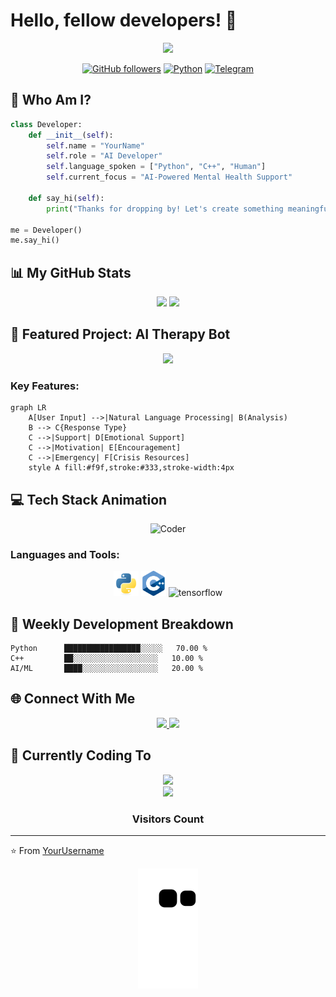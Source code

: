 # Hello, fellow developers! 👋 
<div align="center">
  <img src="https://media.giphy.com/media/xTk9ZOk8WmSKQpFg1W/giphy.gif" width="300"/>
</div>

<div align="center">
  
[![GitHub followers](https://img.shields.io/github/followers/YourUsername?label=Follow&style=social)](https://github.com/YourUsername)
[![Python](https://img.shields.io/badge/Python-Expert-blue?style=flat&logo=python&logoColor=white&color=3776AB)](https://www.python.org)
[![Telegram](https://img.shields.io/badge/Telegram-Bot_Dev-blue?style=flat&logo=telegram&logoColor=white&color=26A5E4)](https://core.telegram.org/bots)

</div>

## 🤖 Who Am I?
```python
class Developer:
    def __init__(self):
        self.name = "YourName"
        self.role = "AI Developer"
        self.language_spoken = ["Python", "C++", "Human"]
        self.current_focus = "AI-Powered Mental Health Support"
    
    def say_hi(self):
        print("Thanks for dropping by! Let's create something meaningful together!")

me = Developer()
me.say_hi()
```

## 📊 My GitHub Stats
<div align="center">
  <img height="180em" src="http://github-profile-summary-cards.vercel.app/api/cards/profile-details?username=chelipika&theme=aura"/>
  <img height="180em" src="http://github-profile-summary-cards.vercel.app/api/cards/repos-per-language?username=chelipika&theme=aura"/>
</div>


## 🚀 Featured Project: AI Therapy Bot
<div align="center">
  <img src="https://media.giphy.com/media/L1R1tvI9svkIWwpVYr/giphy.gif" width="400"/>
</div>

### Key Features:
```mermaid
graph LR
    A[User Input] -->|Natural Language Processing| B(Analysis)
    B --> C{Response Type}
    C -->|Support| D[Emotional Support]
    C -->|Motivation| E[Encouragement]
    C -->|Emergency| F[Crisis Resources]
    style A fill:#f9f,stroke:#333,stroke-width:4px
```

## 💻 Tech Stack Animation
<div align="center">
  <img src="https://media.giphy.com/media/SWoSkN6DxTszqIKEqv/giphy.gif" alt="Coder" width="400">
</div>

### Languages and Tools:
<div align="center">
  <img src="https://raw.githubusercontent.com/devicons/devicon/master/icons/python/python-original.svg" alt="python" width="40" height="40"/>
  <img src="https://raw.githubusercontent.com/devicons/devicon/master/icons/cplusplus/cplusplus-original.svg" alt="cplusplus" width="40" height="40"/>
  <img src="https://www.vectorlogo.zone/logos/tensorflow/tensorflow-icon.svg" alt="tensorflow" width="40" height="40"/>
</div>

## 🎯 Weekly Development Breakdown
```text
Python      █████████████████░░░░░   70.00 % 
C++         ██░░░░░░░░░░░░░░░░░░░   10.00 % 
AI/ML       ████░░░░░░░░░░░░░░░░░   20.00 % 
```

## 🌐 Connect With Me
<div align="center">
  <a href="https://github.com/YourUsername" target="_blank">
    <img src="https://img.shields.io/badge/GitHub-100000?style=for-the-badge&logo=github&logoColor=white" target="_blank">
  </a>
  <a href="https://t.me/YourTelegramBot" target="_blank">
    <img src="https://img.shields.io/badge/Telegram-2CA5E0?style=for-the-badge&logo=telegram&logoColor=white" target="_blank">
  </a>
</div>

## 🎵 Currently Coding To
<div align="center">
  <img src="https://spotify-github-profile.vercel.app/api/view?uid=YourSpotifyID&cover_image=true&theme=default" />
</div>

<div align="center">
  <img src="https://profile-counter.glitch.me/YourUsername/count.svg" />
  
  ### Visitors Count
</div>

---
⭐️ From [YourUsername](https://github.com/YourUsername)

<!-- Snake animation -->
<div align="center">
  <img src="https://github.com/rafaballerini/rafaballerini/blob/output/github-contribution-grid-snake.svg" />
</div>
